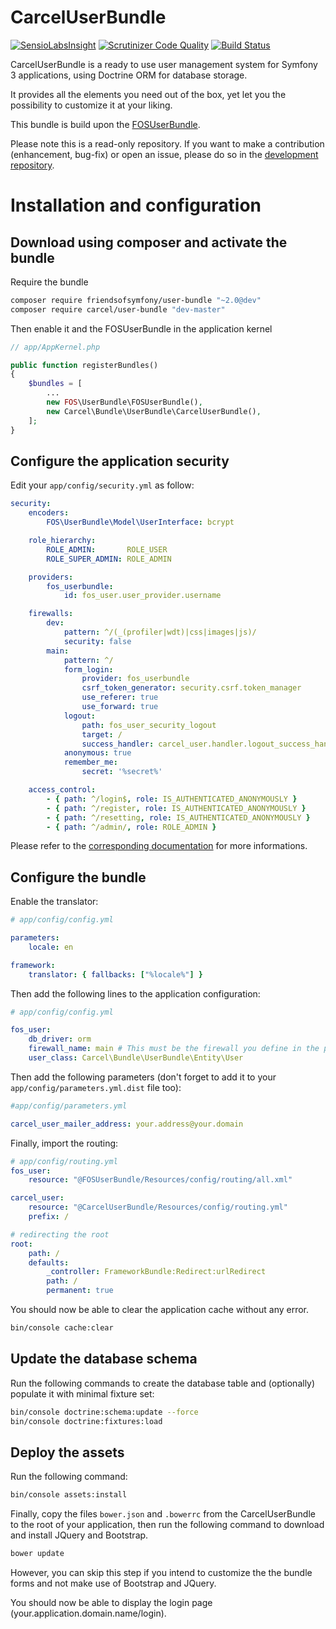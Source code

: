 # CarcelUserBundle

[![SensioLabsInsight](https://insight.sensiolabs.com/projects/bb2956c2-e172-4169-baf7-2f59c74400cd/mini.png)](https://insight.sensiolabs.com/projects/bb2956c2-e172-4169-baf7-2f59c74400cd)
[![Scrutinizer Code Quality](https://scrutinizer-ci.com/g/damien-carcel/UserBundle/badges/quality-score.png?b=master)](https://scrutinizer-ci.com/g/damien-carcel/UserBundle/?branch=master)
[![Build Status](https://travis-ci.org/damien-carcel/UserBundle.svg?branch=master)](https://travis-ci.org/damien-carcel/UserBundle)

CarcelUserBundle is a ready to use user management system for Symfony 3 applications, using Doctrine ORM for database storage.

It provides all the elements you need out of the box, yet let you the possibility to customize it at your liking.

This bundle is build upon the [FOSUserBundle](https://github.com/FriendsOfSymfony/FOSUserBundle).

Please note this is a read-only repository. If you want to make a contribution (enhancement, bug-fix) or open an issue, please do so in the [development repository](https://github.com/damien-carcel/user-bundle-dev).

# Installation and configuration

## Download using composer and activate the bundle

Require the bundle

```bash
composer require friendsofsymfony/user-bundle "~2.0@dev"
composer require carcel/user-bundle "dev-master"
```

Then enable it and the FOSUserBundle in the application kernel

```php
// app/AppKernel.php

public function registerBundles()
{
    $bundles = [
        ...
        new FOS\UserBundle\FOSUserBundle(),
        new Carcel\Bundle\UserBundle\CarcelUserBundle(),
    ];
}
```

## Configure the application security

Edit your `app/config/security.yml` as follow:

```yaml
security:
    encoders:
        FOS\UserBundle\Model\UserInterface: bcrypt

    role_hierarchy:
        ROLE_ADMIN:       ROLE_USER
        ROLE_SUPER_ADMIN: ROLE_ADMIN

    providers:
        fos_userbundle:
            id: fos_user.user_provider.username

    firewalls:
        dev:
            pattern: ^/(_(profiler|wdt)|css|images|js)/
            security: false
        main:
            pattern: ^/
            form_login:
                provider: fos_userbundle
                csrf_token_generator: security.csrf.token_manager
                use_referer: true
                use_forward: true
            logout:
                path: fos_user_security_logout
                target: /
                success_handler: carcel_user.handler.logout_success_handler
            anonymous: true
            remember_me:
                secret: '%secret%'

    access_control:
        - { path: ^/login$, role: IS_AUTHENTICATED_ANONYMOUSLY }
        - { path: ^/register, role: IS_AUTHENTICATED_ANONYMOUSLY }
        - { path: ^/resetting, role: IS_AUTHENTICATED_ANONYMOUSLY }
        - { path: ^/admin/, role: ROLE_ADMIN }
```

Please refer to the [corresponding documentation](https://symfony.com/doc/master/bundles/FOSUserBundle/index.html#step-4-configure-your-application-s-security-yml) for more informations.

## Configure the bundle

Enable the translator:

```yaml
# app/config/config.yml

parameters:
    locale: en

framework:
    translator: { fallbacks: ["%locale%"] }
```

Then add the following lines to the application configuration:

```yaml
# app/config/config.yml

fos_user:
    db_driver: orm
    firewall_name: main # This must be the firewall you define in the previous step, whatever the name you gave it
    user_class: Carcel\Bundle\UserBundle\Entity\User
```

Then add the following parameters (don't forget to add it to your `app/config/parameters.yml.dist` file too):

```yaml
#app/config/parameters.yml

carcel_user_mailer_address: your.address@your.domain
```

Finally, import the routing:

```yaml
# app/config/routing.yml
fos_user:
    resource: "@FOSUserBundle/Resources/config/routing/all.xml"

carcel_user:
    resource: "@CarcelUserBundle/Resources/config/routing.yml"
    prefix: /

# redirecting the root
root:
    path: /
    defaults:
        _controller: FrameworkBundle:Redirect:urlRedirect
        path: /
        permanent: true
```

You should now be able to clear the application cache without any error.

```bash
bin/console cache:clear
```

## Update the database schema

Run the following commands to create the database table and (optionally) populate it with minimal fixture set:

```bash
bin/console doctrine:schema:update --force
bin/console doctrine:fixtures:load
```

## Deploy the assets

Run the following command:

```bash
bin/console assets:install
```

Finally, copy the files `bower.json` and `.bowerrc` from the CarcelUserBundle to the root of your application, then run the following command to download and install JQuery and Bootstrap.

```bash
bower update
```

However, you can skip this step if you intend to customize the the bundle forms and not make use of Bootstrap and JQuery.

You should now be able to display the login page (your.application.domain.name/login).
